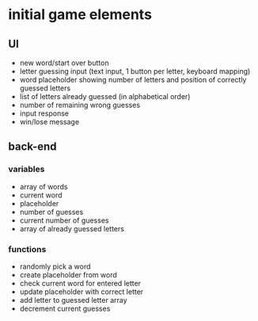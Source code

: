 # initial game elements

## UI
- new word/start over button
- letter guessing input (text input, 1 button per letter, keyboard mapping)
- word placeholder showing number of letters and position of correctly guessed letters
- list of letters already guessed (in alphabetical order)
- number of remaining wrong guesses
- input response
- win/lose message

## back-end
### variables
- array of words
- current word
- placeholder
- number of guesses
- current number of guesses
- array of already guessed letters

### functions
- randomly pick a word
- create placeholder from word
- check current word for entered letter
- update placeholder with correct letter
- add letter to guessed letter array
- decrement current guesses

